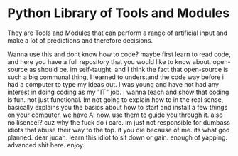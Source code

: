 # Python Library of Tools and Modules
They are Tools and Modules that can perform a range of artificial input and make a lot of predictions and therefore decisions.

Wanna use this and dont know how to code? maybe first learn to read code, and here you have a full repository that you would like to know about. open-source as should be. im self-taught. and I think the fact
that open-source is such a big communal thing, I learned to understand the code way before i had a computer to type my ideas out. I was young and have not had any interest in doing coding as my "IT" job. I wanna teach and show that coding is fun. not just functional. Im not going to explain how to in the real sense, basically explains you the basics about how to start and install a few things on your computer. we have AI now. use them to guide you through it. also no lisence!? cuz why the fuck do i care. im just not responsible for dumbass idiots that abuse their way to the top. if you die because of me. its what god planned. dear judah. learn this idiot to sit down or gain. enough of yapping. advanced shit here. enjoy.